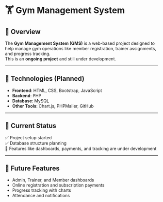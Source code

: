 # 🏋️ Gym Management System

## 📌 Overview
The **Gym Management System (GMS)** is a web-based project designed to help manage gym operations like member registration, trainer assignments, and progress tracking.  
This is an **ongoing project** and still under development.

---

## 🚀 Technologies (Planned)
- **Frontend**: HTML, CSS, Bootstrap, JavaScript  
- **Backend**: PHP  
- **Database**: MySQL  
- **Other Tools**: Chart.js, PHPMailer, GitHub  

---

## 📂 Current Status
✅ Project setup started  
✅ Database structure planning  
🚧 Features like dashboards, payments, and tracking are under development  

---

## 📝 Future Features
- Admin, Trainer, and Member dashboards  
- Online registration and subscription payments  
- Progress tracking with charts  
- Attendance and notifications

